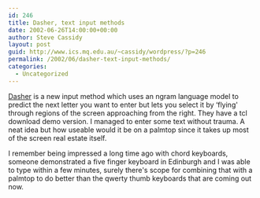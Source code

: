```yaml
---
id: 246
title: Dasher, text input methods
date: 2002-06-26T14:00:00+00:00
author: Steve Cassidy
layout: post
guid: http://www.ics.mq.edu.au/~cassidy/wordpress/?p=246
permalink: /2002/06/dasher-text-input-methods/
categories:
  - Uncategorized
---
```

 [Dasher](http://www.inference.phy.cam.ac.uk/dasher/DasherSummary2.html) is a new input method which uses an ngram language model to predict the next letter you want to enter but lets you select it by &#8216;flying' through regions of the screen approaching from the right. They have a tcl download demo version. I managed to enter some text without trauma. A neat idea but how useable would it be on a palmtop since it takes up most of the screen real estate itself. 

I remember being impressed a long time ago with chord keyboards, someone demonstrated a five finger keyboard in Edinburgh and I was able to type within a few minutes, surely there's scope for combining that with a palmtop to do better than the qwerty thumb keyboards that are coming out now.
